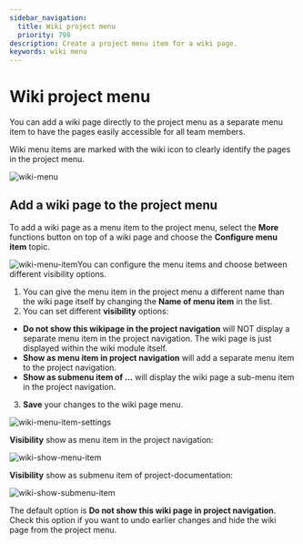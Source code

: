 ```yaml
---
sidebar_navigation:
  title: Wiki project menu
  priority: 798
description: Create a project menu item for a wiki page.
keywords: wiki menu
---
```


# Wiki project menu

You can add a wiki page directly to the project menu as a separate menu item to have the pages easily accessible for all team members.

Wiki menu items are marked with the wiki icon to clearly identify the pages in the project menu.

![wiki-menu](wiki-menu.png)



## Add a wiki page to the project menu

To add a wiki page as a menu item to the project menu, select the **More** functions button on top of a wiki page and choose the **Configure menu item** topic.

![wiki-menu-item](wiki-menu-item.png)You can configure the menu items and choose between different visibility options.

1. You can give the menu item in the project menu a different name than the wiki page itself by changing the **Name of menu item** in the list.
2. You can set different **visibility** options:

- **Do not show this wikipage in the project navigation** will NOT display a separate menu item in the project navigation. The wiki page is just displayed within the wiki module itself.
- **Show as menu item in project navigation** will add a separate menu item to the project navigation.
- **Show as submenu item of ...** will display the wiki page a sub-menu item in the project navigation.

3. **Save** your changes to the wiki page menu.



![wiki-menu-item-settings](wiki-menu-item-settings.png)

**Visibility** show as menu item in the project navigation:

![wiki-show-menu-item](wiki-show-menu-item.png)

**Visibility** show as submenu item of project-documentation:

![wiki-show-submenu-item](wiki-show-submenu-item.png)

The default option is **Do not show this wiki page in project navigation**. Check this option if you want to undo earlier changes and hide the wiki page from the project menu.
